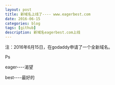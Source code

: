 ```yaml
---
layout: post
title: 新域名上线了---- www.eagerbest.com
date: 2016-06-15
categories: blog
tags: [github]
description: 新域名eagerbest.com上线
---
```


注：2016年6月15日，在godaddy申请了一个全新域名。

Ps

eager----渴望

best----最好的


